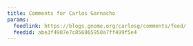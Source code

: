 ```yaml
---
title: Comments for Carlos Garnacho
params:
  feedlink: https://blogs.gnome.org/carlosg/comments/feed/
  feedid: abe3f4907e7c856065950a7ff499f5e4
---
```

